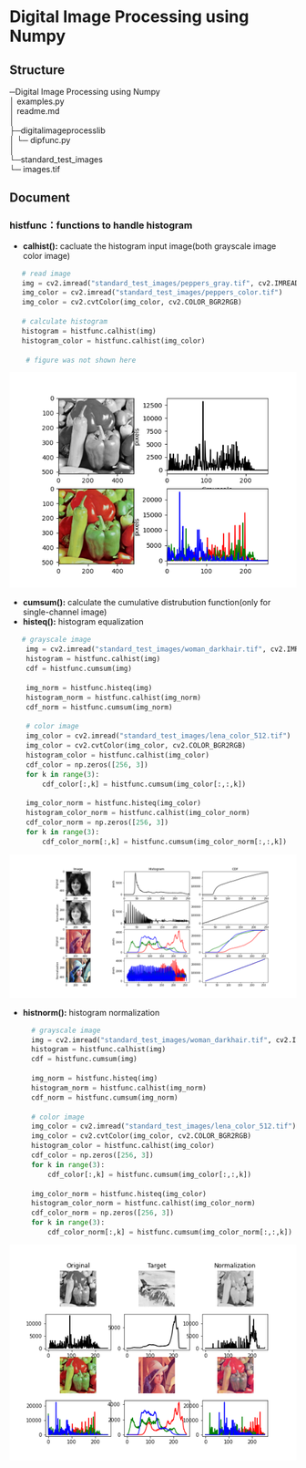 # Digital Image Processing using Numpy
## Structure

─Digital Image Processing using Numpy  
   │  examples.py  
   │  readme.md  
   │  
   ├─digitalimageprocesslib  
   │  └─ dipfunc.py  
   │  
   └─standard_test_images  
      └─  images.tif  
      
## Document
### **histfunc：functions to handle histogram**
* **calhist():** cacluate the histogram input image(both grayscale image color image)
``` python
   # read image
   img = cv2.imread("standard_test_images/peppers_gray.tif", cv2.IMREAD_GRAYSCALE) 
   img_color = cv2.imread("standard_test_images/peppers_color.tif")
   img_color = cv2.cvtColor(img_color, cv2.COLOR_BGR2RGB)

   # calculate histogram
   histogram = histfunc.calhist(img)
   histogram_color = histfunc.calhist(img_color)

    # figure was not shown here
```
![Histogram](fig/Figure_1.png)


* **cumsum():** calculate the cumulative distrubution function(only for single-channel image) 
* **histeq():** histogram equalization 
```python
   # grayscale image
    img = cv2.imread("standard_test_images/woman_darkhair.tif", cv2.IMREAD_GRAYSCALE)
    histogram = histfunc.calhist(img)
    cdf = histfunc.cumsum(img)
    
    img_norm = histfunc.histeq(img)
    histogram_norm = histfunc.calhist(img_norm)
    cdf_norm = histfunc.cumsum(img_norm)

    # color image
    img_color = cv2.imread("standard_test_images/lena_color_512.tif")
    img_color = cv2.cvtColor(img_color, cv2.COLOR_BGR2RGB)
    histogram_color = histfunc.calhist(img_color)
    cdf_color = np.zeros([256, 3])
    for k in range(3):
        cdf_color[:,k] = histfunc.cumsum(img_color[:,:,k])
        
    img_color_norm = histfunc.histeq(img_color)
    histogram_color_norm = histfunc.calhist(img_color_norm)
    cdf_color_norm = np.zeros([256, 3])
    for k in range(3):
        cdf_color_norm[:,k] = histfunc.cumsum(img_color_norm[:,:,k])
```
![Histogram equalization](fig/Figure_2.png)

* **histnorm():** histogram normalization 
  ```python
    # grayscale image
    img = cv2.imread("standard_test_images/woman_darkhair.tif", cv2.IMREAD_GRAYSCALE)
    histogram = histfunc.calhist(img)
    cdf = histfunc.cumsum(img)
    
    img_norm = histfunc.histeq(img)
    histogram_norm = histfunc.calhist(img_norm)
    cdf_norm = histfunc.cumsum(img_norm)

    # color image
    img_color = cv2.imread("standard_test_images/lena_color_512.tif")
    img_color = cv2.cvtColor(img_color, cv2.COLOR_BGR2RGB)
    histogram_color = histfunc.calhist(img_color)
    cdf_color = np.zeros([256, 3])
    for k in range(3):
        cdf_color[:,k] = histfunc.cumsum(img_color[:,:,k])
        
    img_color_norm = histfunc.histeq(img_color)
    histogram_color_norm = histfunc.calhist(img_color_norm)
    cdf_color_norm = np.zeros([256, 3])
    for k in range(3):
        cdf_color_norm[:,k] = histfunc.cumsum(img_color_norm[:,:,k])
  

  ```

![Histogram equalization](fig/Figure_3.png)